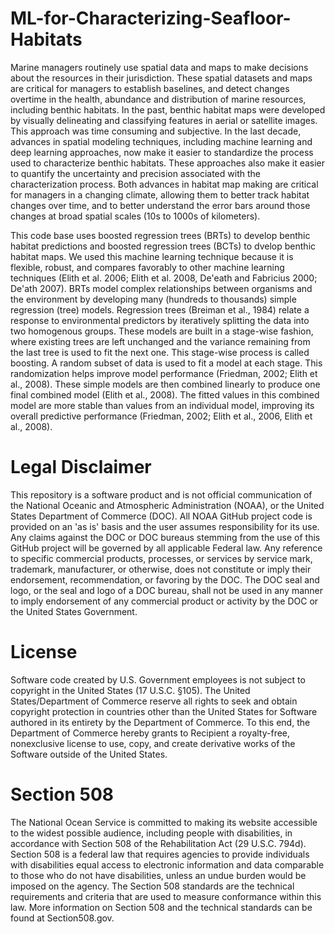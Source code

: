 # ML-for-Characterizing-Seafloor-Habitats
Marine managers routinely use spatial data and maps to make decisions about the resources in their jurisdiction. These spatial datasets and maps are critical for managers to establish baselines, and detect changes overtime in the health, abundance and distribution of marine resources, including benthic habitats. In the past, benthic habitat maps were developed by visually delineating and classifying features in aerial or satellite images. This approach was time consuming and subjective. In the last decade, advances in spatial modeling techniques, including machine learning and deep learning approaches, now make it easier to standardize the process used to characterize benthic habitats. These approaches also make it easier to quantify the uncertainty and precision associated with the characterization process. Both advances in habitat map making are critical for managers in a changing climate, allowing them to better track habitat changes over time, and to better understand the error bars around those changes at broad spatial scales (10s to 1000s of kilometers).

This code base uses boosted regression trees (BRTs) to develop benthic habitat predictions and boosted regression trees (BCTs) to dvelop benthic habitat maps. We used this machine learning technique because it is flexible, robust, and compares favorably to other machine learning techniques (Elith et al. 2006; Elith et al. 2008, De'eath and Fabricius 2000; De'ath 2007). BRTs model complex relationships between organisms and the environment by developing many (hundreds to thousands) simple regression (tree) models. Regression trees (Breiman et al., 1984) relate a response to environmental predictors by iteratively splitting the data into two homogenous groups. These models are built in a stage-wise fashion, where existing trees are left unchanged and the variance remaining from the last tree is used to fit the next one. This stage-wise process is called boosting. A random subset of data is used to fit a model at each stage. This randomization helps improve model performance (Friedman, 2002; Elith et al., 2008). These simple models are then combined linearly to produce one final combined model (Elith et al., 2008). The fitted values in this combined model are more stable than values from an individual model, improving its overall predictive performance (Friedman, 2002; Elith et al., 2006, Elith et al., 2008).

# Legal Disclaimer
This repository is a software product and is not official communication of the National Oceanic and Atmospheric Administration (NOAA), or the United States Department of Commerce (DOC). All NOAA GitHub project code is provided on an 'as is' basis and the user assumes responsibility for its use. Any claims against the DOC or DOC bureaus stemming from the use of this GitHub project will be governed by all applicable Federal law. Any reference to specific commercial products, processes, or services by service mark, trademark, manufacturer, or otherwise, does not constitute or imply their endorsement, recommendation, or favoring by the DOC. The DOC seal and logo, or the seal and logo of a DOC bureau, shall not be used in any manner to imply endorsement of any commercial product or activity by the DOC or the United States Government.

# License
Software code created by U.S. Government employees is not subject to copyright in the United States (17 U.S.C. §105). The United States/Department of Commerce reserve all rights to seek and obtain copyright protection in countries other than the United States for Software authored in its entirety by the Department of Commerce. To this end, the Department of Commerce hereby grants to Recipient a royalty-free, nonexclusive license to use, copy, and create derivative works of the Software outside of the United States.

# Section 508
The National Ocean Service is committed to making its website accessible to the widest possible audience, including people with disabilities, in accordance with Section 508 of the Rehabilitation Act (29 U.S.C. 794d). Section 508 is a federal law that requires agencies to provide individuals with disabilities equal access to electronic information and data comparable to those who do not have disabilities, unless an undue burden would be imposed on the agency. The Section 508 standards are the technical requirements and criteria that are used to measure conformance within this law. More information on Section 508 and the technical standards can be found at Section508.gov.
